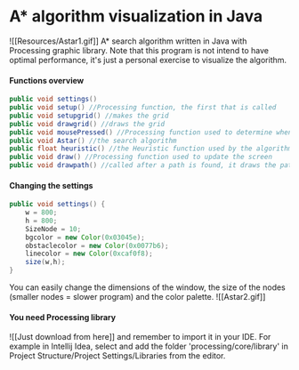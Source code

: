 # A* algorithm visualization in Java 
![[Resources/Astar1.gif]]
A* search algorithm written in Java with Processing graphic library.  Note that this program is not intend to have optimal performance, it's just a personal exercise to visualize the algorithm. 

#### Functions overview 
```Java
public void settings()
public void setup() //Processing function, the first that is called
public void setupgrid() //makes the grid
public void drawgrid() //draws the grid
public void mousePressed() //Processing function used to determine when mouse is pressed
public void Astar() //the search algorithm
public float heuristic() //the Heuristic function used by the algorithm, you can switch between the Euclidean Distance, Octile Distance and the Manhattan Distance. 
public void draw() //Processing function used to update the screen
public void drawpath() //called after a path is found, it draws the path starting from the Target node and backtracking
```
#### Changing the settings
```Java
public void settings() {  
    w = 800;  
    h = 800;  
    SizeNode = 10;  
    bgcolor = new Color(0x03045e);  
    obstaclecolor = new Color(0x0077b6);  
    linecolor = new Color(0xcaf0f8);  
    size(w,h);  
}
```
You can easily change the dimensions of the window, the size of the nodes (smaller nodes = slower program) and the color palette. 
![[Astar2.gif]]

#### You need Processing library 
![[Just download from here]] and remember to import it in your IDE. For example in Intellij Idea, select and add the folder 'processing/core/library' in Project Structure/Project Settings/Libraries from the editor.
